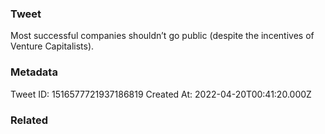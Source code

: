 ### Tweet
Most successful companies shouldn’t go public (despite the incentives of Venture Capitalists).

### Metadata
Tweet ID: 1516577721937186819
Created At: 2022-04-20T00:41:20.000Z

### Related

